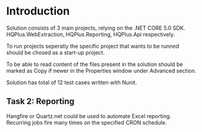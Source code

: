 # Introduction

Solution consists of 3 main projects, relying on the .NET CORE 5.0 SDK. HQPlus.WebExtraction, HQPlus.Reporting, HQPlus.Api respectively. 

To run projects seperatly the specific project that wants to be runned should be chosed as a start-up project.

To be able to read content of the files present in the solution should be marked as Copy if newer in the Properties window under Advanced section.

Solution has total of 12 test cases written with Nunit.

## Task 2: Reporting 

Hangfire or Quartz.net could be used to automate Excel reporting. Recurring jobs fire many times on the specified CRON schedule. 
